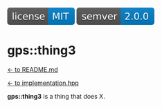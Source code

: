
[<img src ="images/badge_license_mit.svg">](../LICENSE.md)
[<img src ="images/badge_semver.svg">](https://semver.org/)

# gps::thing3

[<- to README.md](..)

[<- to implementation.hpp](../include/thing1.hpp)

**gps::thing3** is a thing that does X.